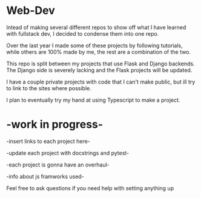 # Web-Dev
Intead of making several different repos to show off what I have learned with fullstack dev, I decided to condense them into one repo.

Over the last year I made some of these projects by following tutorials, while others are 100% made by me, the rest are a combination of the two.

This repo is split between my projects that use Flask and Django backends. The Django side is severely lacking and the Flask projects will be updated.


I have a couple private projects with code that I can't make public, but ill try to link to the sites where possible.


I plan to eventually try my hand at using Typescript to make a project.


# -work in progress- 
-insert links to each project here-

-update each project with docstrings and pytest-

-each project is gonna have an overhaul- 


-info about js framworks used-


Feel free to ask questions if you need help with setting anything up
